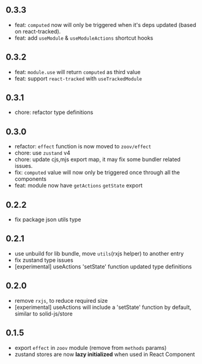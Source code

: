 ## 0.3.3
- feat: `computed` now will only be triggered when it's deps updated (based on react-tracked).
- feat: add `useModule` & `useModuleActions` shortcut hooks

## 0.3.2
- feat: `module.use` will return `computed` as third value
- feat: support `react-tracked` with `useTrackedModule`

## 0.3.1
- chore: refactor type definitions

## 0.3.0
- refactor: `effect` function is now moved to `zoov/effect`
- chore: use `zustand` v4
- chore: update cjs,mjs export map, it may fix some bundler related issues.
- fix: `computed` value will now only be triggered once through all the components
- feat: module now have `getActions` `getState` export

## 0.2.2
- fix package json utils type

## 0.2.1
- use unbuild for lib bundle, move `utils`(rxjs helper) to another entry
- fix zustand type issues
- [experimental] useActions 'setState' function updated type definitions

## 0.2.0
- remove `rxjs`, to reduce required size
- [experimental] useActions will include a 'setState' function by default, similar to solid-js/store

## 0.1.5
- export `effect` in `zoov` module (remove from `methods` params)
- zustand stores are now **lazy initialized** when used in React Component